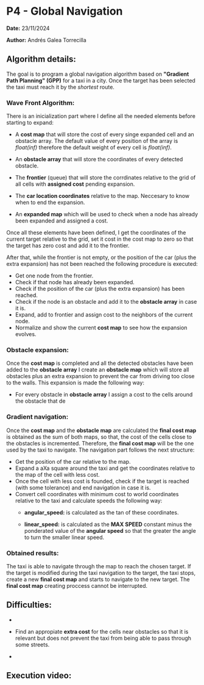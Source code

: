 # P4 - Global Navigation
**Date:** 23/11/2024

**Author:** Andrés Galea Torrecilla

## Algorithm details:
The goal is to program a global navigation algorithm based on **"Gradient Path Planning" (GPP)** for a taxi in a city. Once the target has been selected the taxi must reach it by the *shortest* route.

### Wave Front Algorithm:

There is an inicialization part where I define all the needed elements before starting to expand:
  - A **cost map** that will store the cost of every singe expanded cell and an obstacle array. The default value of every position of the array is *float(inf)* therefore the default weight of every cell is *float(inf)*.
  
  - An **obstacle array** that will store the coordinates of every detected obstacle.

  - The **frontier** (queue) that will store the corrdinates relative to the grid of all cells with **assigned cost** pending expansion.

  - The **car location coordinates** relative to the map. Neccesary to know when to end the expansion.

  - An **expanded map** which will be used to check when a node has already been expanded and assigned a cost.

Once all these elements have been defined, I get the coordinates of the current target relative to the grid, set it cost in the cost map to zero so that the target has zero cost and add it to the frontier.

After that, while the frontier is not empty, or the position of the car (plus the extra expansion) has not been reached the following procedure is executed:

- Get one node from the frontier.
- Check if that node has already been expanded.
- Check if the position of the car (plus the extra expansion) has been reached.
- Check if the node is an obstacle and add it to the **obstacle array** in case it is.
- Expand, add to frontier and assign cost to the neighbors of the current node.
- Normalize and show the current **cost map** to see how the expansion evolves.

### Obstacle expansion:

Once the **cost map** is completed and all the detected obstacles have been added to the **obstacle array** I create an **obstacle map** which will store all obstacles plus an extra expansion to prevent the car from driving too close to the walls.
This expansion is made the following way:
  - For every obstacle in **obstacle array** I assign a cost to the cells around the obstacle that de

### Gradient navigation:

Once the **cost map** and the **obstacle map** are calculated the **final cost map** is obtained as the sum of both maps, so that, the cost of the cells close to the obstacles is incremented. Therefore, the **final cost map** will be the one used by the taxi to navigate.
The navigation part follows the next structure:
- Get the position of the car relative to the map.
- Expand a aXa square around the taxi and get the coordinates relative to the map of the cell with less cost.
- Once the cell with less cost is founded, check if the target is reached (with some tolerance) and end navigation in case it is.
- Convert cell coordinates with minimum cost to world coordinates relative to the taxi and calculate speeds the following way:
  - **angular_speed:** is calculated as the tan of these coordinates.

  - **linear_speed:** is calculated as the **MAX SPEED** constant minus the ponderated value of the **angular speed** so that the greater the angle to turn the smaller linear speed.

### Obtained results:
The taxi is able to navigate through the map to reach the chosen target. If the target is modified during the taxi navigation to the target, the taxi stops, create a new **final cost map** and starts to navigate to the new target. The **final cost map** creating proccess cannot be interrupted.

## Difficulties: 
  - 
  
  - Find an appropiate **extra cost** for the cells near obstacles so that it is relevant but does not prevent the taxi from being able to pass through some streets.

  - 

## Execution video:
